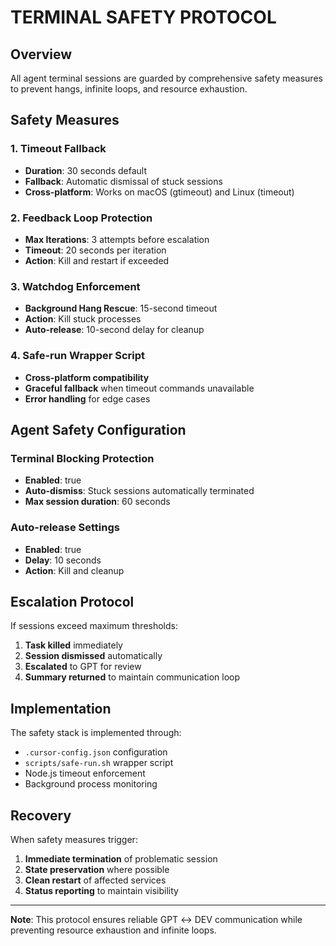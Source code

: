 # TERMINAL SAFETY PROTOCOL

## Overview
All agent terminal sessions are guarded by comprehensive safety measures to prevent hangs, infinite loops, and resource exhaustion.

## Safety Measures

### 1. Timeout Fallback
- **Duration**: 30 seconds default
- **Fallback**: Automatic dismissal of stuck sessions
- **Cross-platform**: Works on macOS (gtimeout) and Linux (timeout)

### 2. Feedback Loop Protection
- **Max Iterations**: 3 attempts before escalation
- **Timeout**: 20 seconds per iteration
- **Action**: Kill and restart if exceeded

### 3. Watchdog Enforcement
- **Background Hang Rescue**: 15-second timeout
- **Action**: Kill stuck processes
- **Auto-release**: 10-second delay for cleanup

### 4. Safe-run Wrapper Script
- **Cross-platform compatibility**
- **Graceful fallback** when timeout commands unavailable
- **Error handling** for edge cases

## Agent Safety Configuration

### Terminal Blocking Protection
- **Enabled**: true
- **Auto-dismiss**: Stuck sessions automatically terminated
- **Max session duration**: 60 seconds

### Auto-release Settings
- **Enabled**: true
- **Delay**: 10 seconds
- **Action**: Kill and cleanup

## Escalation Protocol

If sessions exceed maximum thresholds:
1. **Task killed** immediately
2. **Session dismissed** automatically
3. **Escalated** to GPT for review
4. **Summary returned** to maintain communication loop

## Implementation

The safety stack is implemented through:
- `.cursor-config.json` configuration
- `scripts/safe-run.sh` wrapper script
- Node.js timeout enforcement
- Background process monitoring

## Recovery

When safety measures trigger:
1. **Immediate termination** of problematic session
2. **State preservation** where possible
3. **Clean restart** of affected services
4. **Status reporting** to maintain visibility

---

**Note**: This protocol ensures reliable GPT ↔ DEV communication while preventing resource exhaustion and infinite loops. 